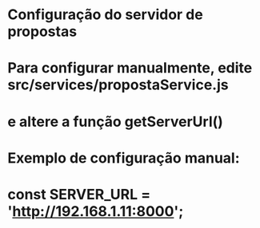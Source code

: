 # Configuração do servidor de propostas
# Para configurar manualmente, edite src/services/propostaService.js
# e altere a função getServerUrl()

# Exemplo de configuração manual:
# const SERVER_URL = 'http://192.168.1.11:8000';
